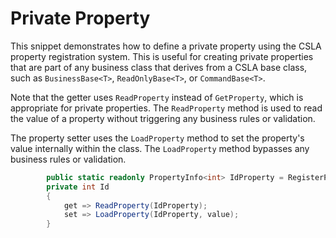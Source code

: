 # Private Property

This snippet demonstrates how to define a private property using the CSLA property registration system. This is useful for creating private properties that are part of any business class that derives from a CSLA base class, such as `BusinessBase<T>`, `ReadOnlyBase<T>`, or `CommandBase<T>`.

Note that the getter uses `ReadProperty` instead of `GetProperty`, which is appropriate for private properties. The `ReadProperty` method is used to read the value of a property without triggering any business rules or validation.

The property setter uses the `LoadProperty` method to set the property's value internally within the class. The `LoadProperty` method bypasses any business rules or validation.

```csharp
        public static readonly PropertyInfo<int> IdProperty = RegisterProperty<int>(nameof(Id));
        private int Id
        {
            get => ReadProperty(IdProperty);
            set => LoadProperty(IdProperty, value);
        }
```
